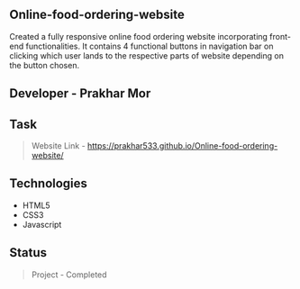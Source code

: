## Online-food-ordering-website
Created a fully responsive  online food ordering website incorporating front-end functionalities. It contains 4 functional buttons in navigation bar on clicking which user lands to the respective parts of website depending on the button chosen.

## Developer - Prakhar Mor

## Task
> Website Link - https://prakhar533.github.io/Online-food-ordering-website/

## Technologies
* HTML5
* CSS3
* Javascript

## Status
> Project - Completed


